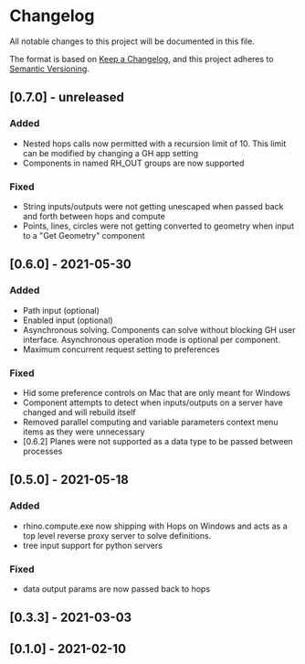 # Changelog
All notable changes to this project will be documented in this file.

The format is based on [Keep a Changelog](https://keepachangelog.com/en/1.0.0/),
and this project adheres to [Semantic Versioning](https://semver.org/spec/v2.0.0.html).

## [0.7.0] - unreleased
### Added
- Nested hops calls now permitted with a recursion limit of 10. This limit can be modified by changing a GH app setting
- Components in named RH_OUT groups are now supported

### Fixed
- String inputs/outputs were not getting unescaped when passed back and forth between hops and compute
- Points, lines, circles were not getting converted to geometry when input to a "Get Geometry" component

## [0.6.0] - 2021-05-30
### Added
- Path input (optional)
- Enabled input (optional)
- Asynchronous solving. Components can solve without blocking GH user interface. Asynchronous operation mode is optional per component.
- Maximum concurrent request setting to preferences

### Fixed
- Hid some preference controls on Mac that are only meant for Windows
- Component attempts to detect when inputs/outputs on a server have changed and will rebuild itself
- Removed parallel computing and variable parameters context menu items as they were unnecessary
- [0.6.2] Planes were not supported as a data type to be passed between processes

## [0.5.0] - 2021-05-18
### Added
- rhino.compute.exe now shipping with Hops on Windows and acts as a top level reverse proxy server to solve definitions.
- tree input support for python servers

### Fixed
- data output params are now passed back to hops

## [0.3.3] - 2021-03-03
## [0.1.0] - 2021-02-10

